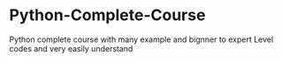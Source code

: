 # Python-Complete-Course
Python complete course with many example and bignner to expert Level codes and very easily understand
